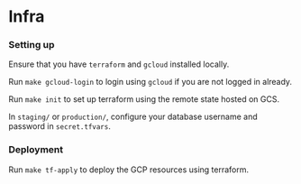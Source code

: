 # Infra

### Setting up

Ensure that you have `terraform` and `gcloud` installed locally.

Run `make gcloud-login` to login using `gcloud` if you are not logged in already.

Run `make init` to set up terraform using the remote state hosted on GCS.

In `staging/` or `production/`, configure your database username and password in `secret.tfvars`.

### Deployment

Run `make tf-apply` to deploy the GCP resources using terraform.
